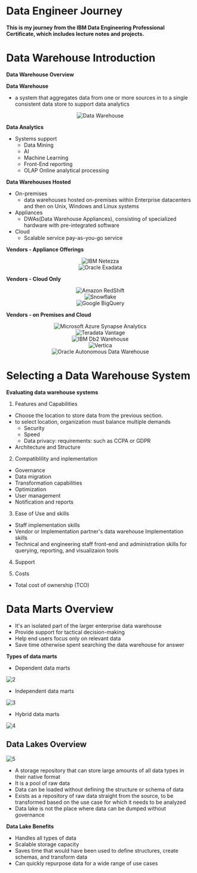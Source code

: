 # Data Engineer Journey
**This is my journey from the IBM Data Engineering Professional Certificate, which includes lecture notes and projects.**

# Data Warehouse Introduction
**Data Warehouse Overview**

**Data Warehouse**
- a system that aggregates data from one or more sources in to a single consistent data store to support data analytics

<div style="text-align:center">
    <img src="https://github.com/TanaphatSaeung/Data-Engineer-Journey/assets/174108415/fa50653b-2ed1-47b8-b3a9-e807cfaaf273" alt="Data Warehouse">
</div>

**Data Analytics**
- Systems support
  - Data Mining
  - AI
  - Machine Learning
  - Front-End reporting
  - OLAP Online analytical processing

**Data Warehouses Hosted**
- On-premises
  - data warehouses hosted on-premises within Enterprise datacenters and then on Unix, Windows and Linux systems
- Appliances
  - DWAs(Data Warehouse Appliances), consisting of specialized hardware with pre-integrated software
- Cloud
  - Scalable service pay-as-you-go service

**Vendors - Appliance Offerings**
 <div style="text-align:center">
    <img src="https://github.com/TanaphatSaeung/Data-Engineer-Journey/assets/174108415/57b7ab08-7250-418a-98d4-38672c2ad6e8!" alt="IBM Netezza">
</div>
<div style="text-align:center">
    <img src="https://github.com/TanaphatSaeung/Data-Engineer-Journey/assets/174108415/f383a6e2-8e70-45b0-8597-1444e7543760" alt="Oracle Exadata">
</div>

**Vendors - Cloud Only**
<div style="text-align:center">
    <img src="https://github.com/TanaphatSaeung/Data-Engineer-Journey/assets/174108415/d4caa7ec-4bee-4a6e-86ef-50581ed18295" alt="Amazon RedShift">
</div>
<div style="text-align:center">
    <img src="https://github.com/TanaphatSaeung/Data-Engineer-Journey/assets/174108415/eed12ea2-44fc-45a7-9752-8f9cfa1ffe78" alt="Snowflake">
</div>
<div style="text-align:center">
    <img src="https://github.com/TanaphatSaeung/Data-Engineer-Journey/assets/174108415/55013ac6-f1a2-4a5f-8507-75126448db89" alt="Google BigQuery">
</div>

**Vendors - on Premises and Cloud**
<div style="text-align:center">
    <img src="https://github.com/TanaphatSaeung/Data-Engineer-Journey/assets/174108415/31033603-4acd-431b-82ca-d282eef8f4fb" alt="Microsoft Azure Synapse Analytics">
</div>
<div style="text-align:center">
    <img src="https://github.com/TanaphatSaeung/Data-Engineer-Journey/assets/174108415/c00e5ef1-0e05-476a-824e-75b9093589f9" alt="Teradata Vantage">
</div>
<div style="text-align:center">
    <img src="https://github.com/TanaphatSaeung/Data-Engineer-Journey/assets/174108415/33221182-6fe8-4f9b-a287-90d9b614fdfe" alt="IBM Db2 Warehouse">
</div>
<div style="text-align:center">
    <img src="https://github.com/TanaphatSaeung/Data-Engineer-Journey/assets/174108415/c2c763b3-d05d-46fe-9edc-5962f285fdc8" alt="Vertica">
</div>
<div style="text-align:center">
    <img src="https://github.com/TanaphatSaeung/Data-Engineer-Journey/assets/174108415/5cf8fab4-5234-41ea-8ddb-787926a00748" alt="Oracle Autonomous Data Warehouse">
</div>


# Selecting a Data Warehouse System
**Evaluating data warehouse systems**
1. Features and Capabilities
- Choose the location to store data from the previous section.
- to select location, organization must balance multiple demands
  - Security
  - Speed
  - Data privacy: requirements: such as CCPA or GDPR
- Architecture and Structure

2. Compatiblility and inplementation
- Governance
- Data migration
- Transformation capabilities
- Optimization
- User management
- Notification and reports

3. Ease of Use and skills
- Staff implementation skills
- Vendor or Implementation partner's data warehouse Implementation skills
- Technical and engineering staff front-end and administration skills for querying, reporting, and visualizaion tools

4. Support

5. Costs
- Total cost of ownership (TCO)

# Data Marts Overview
- It's an isolated part of the larger enterprise data warehouse
- Provide support for tactical decision-making
- Help end users focus only on relevant data
- Save time otherwise spent searching the data warehouse for answer

**Types of data marts**
- Dependent data marts
  
![2](https://github.com/TanaphatSaeung/Data-Engineer-Journey/assets/174108415/17d26110-9cd1-4df0-9fff-b19f69db2424)

- Independent data marts
  
![3](https://github.com/TanaphatSaeung/Data-Engineer-Journey/assets/174108415/066a268d-4bce-4d28-904f-6cb172cbfb3d)
- Hybrid data marts

![4](https://github.com/TanaphatSaeung/Data-Engineer-Journey/assets/174108415/90478149-5997-45c5-b886-da195fd71932)

## Data Lakes Overview

![5](https://github.com/TanaphatSaeung/Data-Engineer-Journey/assets/174108415/eae81d94-2804-42ed-aec3-769e7bd6e8c1)

- A storage repository that can store large amounts of all data types in their native format
- It is a pool of raw data
- Data can be loaded without defining the structure or schema of data
- Exists as a repository of raw data straight from the source, to be transformed based on the use case for which it needs to be analyzed
- Data lake is not the place where data can be dumped without governance

**Data Lake Benefits**
- Handles all types of data
- Scalable storage capacity
- Saves time that would have been used to define structures, create schemas, and transform data
- Can quickly repurpose data for a wide range of use cases

